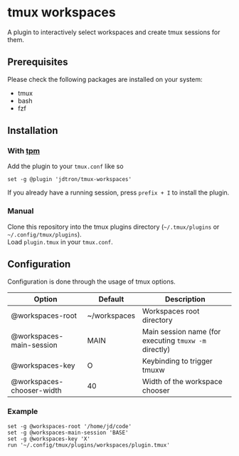 # tmux workspaces
A plugin to interactively select workspaces and create tmux sessions for them.

## Prerequisites
Please check the following packages are installed on your system:
- tmux
- bash
- fzf

## Installation
### With [tpm](https://github.com/tmux-plugins/tpm)
Add the plugin to your `tmux.conf` like so
```
set -g @plugin 'jdtron/tmux-workspaces'
```

If you already have a running session, press `prefix + I` to install the plugin.

### Manual
Clone this repository into the tmux plugins directory (`~/.tmux/plugins` or `~/.config/tmux/plugins`).  
Load `plugin.tmux` in your `tmux.conf`.

## Configuration
Configuration is done through the usage of tmux options.  

| Option                    | Default      | Description                                           |
|---------------------------|--------------|-------------------------------------------------------|
| @workspaces-root          | ~/workspaces | Workspaces root directory                             |
| @workspaces-main-session  | MAIN         | Main session name (for executing `tmuxw -m` directly) |
| @workspaces-key           | O            | Keybinding to trigger tmuxw                           |
| @workspaces-chooser-width | 40           | Width of the workspace chooser                        |

### Example
```
set -g @workspaces-root '/home/jd/code'
set -g @workspaces-main-session 'BASE'
set -g @workspaces-key 'X'
run '~/.config/tmux/plugins/workspaces/plugin.tmux'
```
